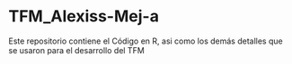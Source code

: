 # TFM_Alexiss-Mej-a
Este repositorio contiene el Código en R, asi como los demás detalles que se usaron para el desarrollo del TFM 
